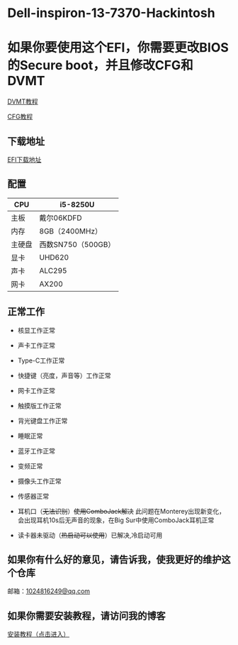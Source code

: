 # Dell-inspiron-13-7370-Hackintosh

# 如果你要使用这个EFI，你需要更改BIOS的Secure boot，并且修改CFG和DVMT

<a href="https://www.asly.top/archives/21/"> DVMT教程<a/>

<a href="https://www.asly.top/archives/20/"> CFG教程<a/>
  
## 下载地址
<a href="https://github.com/qiqco/Dell-inspiron-13-7370-Hackintosh/releases">EFI下载地址<a/>

## 配置
CPU | i5-8250U
------------ | -------------
主板 | 戴尔06KDFD
内存 | 8GB（2400MHz）
主硬盘 | 西数SN750（500GB）
显卡 | UHD620
声卡 | ALC295
网卡 | AX200

## 正常工作
* 核显工作正常

* 声卡工作正常

* Type-C工作正常

* 快捷键（亮度，声音等）工作正常

* 网卡工作正常

* 触摸版工作正常

* 背光键盘工作正常

* 睡眠正常

* 蓝牙工作正常

* 变频正常

* 摄像头工作正常

* 传感器正常

* 耳机口（~~无法识别~~）~~使用ComboJack解决~~ 
   此问题在Monterey出现新变化，会出现耳机10s后无声音的现象，在Big Sur中使用ComboJack耳机正常

* 读卡器未驱动（~~热启动可以使用~~）已解决,冷启动可用

## 如果你有什么好的意见，请告诉我，使我更好的维护这个仓库
邮箱：1024816249@qq.com

## 如果你需要安装教程，请访问我的博客

<a href="https://www.asly.top/"> 安装教程（点击进入） <a/>
